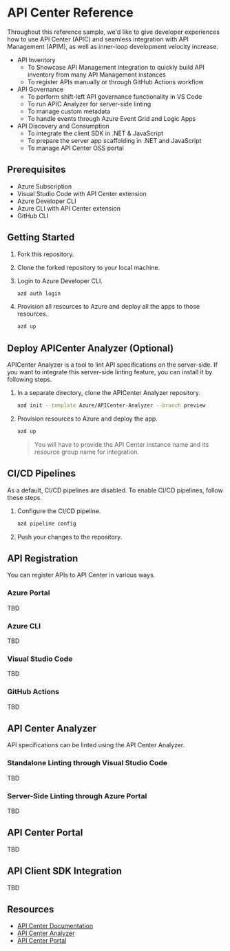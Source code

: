 # API Center Reference

Throughout this reference sample, we'd like to give developer experiences how to use API Center (APIC) and seamless integration with API Management (APIM), as well as inner-loop development velocity increase.

- API Inventory
  - To Showcase API Management integration to quickly build API inventory from many API Management instances
  - To register APIs manually or through GitHub Actions workflow
- API Governance
  - To perform shift-left API governance functionality in VS Code
  - To run APIC Analyzer for server-side linting
  - To manage custom metadata
  - To handle events through Azure Event Grid and Logic Apps
- API Discovery and Consumption
  - To integrate the client SDK in .NET & JavaScript
  - To prepare the server app scaffolding in .NET and JavaScript
  - To manage API Center OSS portal

## Prerequisites

- Azure Subscription
- Visual Studio Code with API Center extension
- Azure Developer CLI
- Azure CLI with API Center extension
- GitHub CLI

## Getting Started

1. Fork this repository.
1. Clone the forked repository to your local machine.
1. Login to Azure Developer CLI.

    ```bash
    azd auth login
    ```

1. Provision all resources to Azure and deploy all the apps to those resources.

    ```bash
    azd up
    ```

## Deploy APICenter Analyzer (Optional)

APICenter Analyzer is a tool to lint API specifications on the server-side. If you want to integrate this server-side linting feature, you can install it by following steps.

1. In a separate directory, clone the APICenter Analyzer repository.

    ```bash
    azd init --template Azure/APICenter-Analyzer --branch preview
    ```

1. Provision resources to Azure and deploy the app.

    ```bash
    azd up
    ```

   > You will have to provide the API Center instance name and its resource group name for integration.

## CI/CD Pipelines

As a default, CI/CD pipelines are disabled. To enable CI/CD pipelines, follow these steps.

1. Configure the CI/CD pipeline.

    ```bash
    azd pipeline config
    ```

1. Push your changes to the repository.

## API Registration

You can register APIs to API Center in various ways.

### Azure Portal

TBD

### Azure CLI

TBD

### Visual Studio Code

TBD

### GitHub Actions

TBD

## API Center Analyzer

API specifications can be linted using the API Center Analyzer.

### Standalone Linting through Visual Studio Code

TBD

### Server-Side Linting through Azure Portal

TBD

## API Center Portal

TBD

## API Client SDK Integration

TBD

## Resources

- [API Center Documentation](https://aka.ms/apicenter)
- [API Center Analyzer](https://aka.ms/apicenter-analyzer)
- [API Center Portal](https://aka.ms/apicenter-portal)
